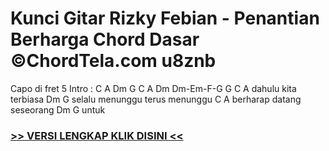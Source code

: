 
 # Kunci Gitar Rizky Febian - Penantian Berharga Chord Dasar ©ChordTela.com u8znb


Capo di fret 5 Intro : C A Dm G C A Dm Dm-Em-F-G G C A dahulu kita terbiasa Dm G selalu menunggu terus menunggu C A berharap datang seseorang Dm G untuk

###  <a href="https://shortlighzx.web.app?sq=Kunci Gitar Rizky Febian - Penantian Berharga Chord Dasar ©ChordTela.com"> >> VERSI LENGKAP KLIK DISINI << </a>
